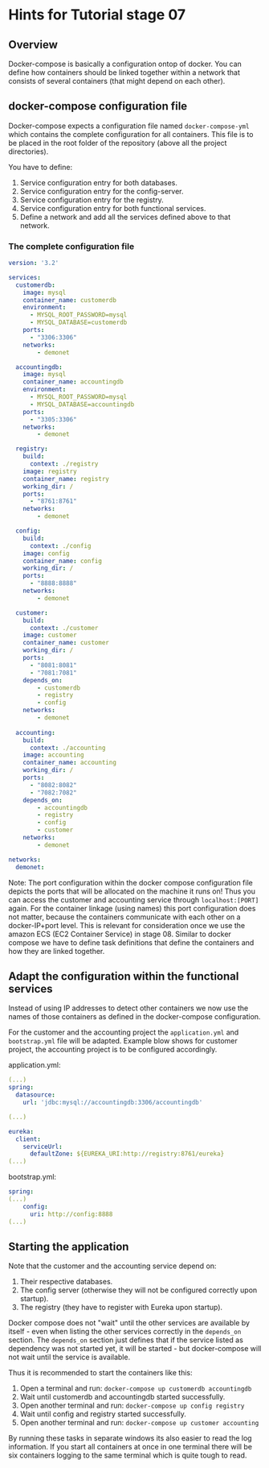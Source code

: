 # Hints for Tutorial stage 07

## Overview

Docker-compose is basically a configuration ontop of docker. You can define how containers should be linked together within a network that consists of several containers (that might depend on each other).



## docker-compose configuration file

Docker-compose expects a configuration file named ```docker-compose-yml``` which contains the complete configuration for all containers. This file is to be placed in the root folder of the repository (above all the project directories).

You have to define:

1. Service configuration entry for both databases.
2. Service configuration entry for the config-server.
3. Service configuration entry for the registry.
4. Service configuration entry for both functional services.
5. Define a network and add all the services defined above to that network.


### The complete configuration file

```YAML
version: '3.2'

services:
  customerdb: 
    image: mysql
    container_name: customerdb
    environment:
      - MYSQL_ROOT_PASSWORD=mysql
      - MYSQL_DATABASE=customerdb
    ports:
      - "3306:3306"
    networks:
        - demonet

  accountingdb: 
    image: mysql
    container_name: accountingdb
    environment:
      - MYSQL_ROOT_PASSWORD=mysql
      - MYSQL_DATABASE=accountingdb
    ports:
      - "3305:3306"
    networks:
        - demonet

  registry:
    build:
      context: ./registry
    image: registry
    container_name: registry
    working_dir: /
    ports:
      - "8761:8761"
    networks:
        - demonet

  config:
    build:
      context: ./config
    image: config
    container_name: config
    working_dir: /
    ports:
      - "8888:8888"
    networks:
        - demonet

  customer:
    build:
      context: ./customer
    image: customer
    container_name: customer
    working_dir: /
    ports:
      - "8081:8081"
      - "7081:7081"
    depends_on:
        - customerdb
        - registry
        - config
    networks:
        - demonet
    
  accounting:
    build:
      context: ./accounting
    image: accounting
    container_name: accounting
    working_dir: /
    ports:
      - "8082:8082"
      - "7082:7082"
    depends_on:
        - accountingdb
        - registry
        - config
        - customer
    networks:
        - demonet

networks:
  demonet:
```

Note: The port configuration within the docker compose configuration file depicts the ports that will be allocated on the machine it runs on! Thus you can access the customer and accounting service through ```localhost:[PORT]``` again. For the container linkage (using names) this port configuration does not matter, because the containers communicate with each other on a docker-IP+port level.
This is relevant for consideration once we use the amazon ECS (EC2 Container Service) in stage 08. Similar to docker compose we have to define task definitions that define the containers and how they are linked together.

## Adapt the configuration within the functional services

Instead of using IP addresses to detect other containers we now use the names of those containers as defined in the docker-compose configuration.

For the customer and the accounting project the ```application.yml``` and ```bootstrap.yml``` file will be adapted. Example blow shows for customer project, the accounting project is to be configured accordingly.

application.yml:

```YAML
(...)
spring:
  datasource:
    url: 'jdbc:mysql://accountingdb:3306/accountingdb'

(...)

eureka:
  client:
    serviceUrl:
      defaultZone: ${EUREKA_URI:http://registry:8761/eureka}
(...)
```

bootstrap.yml:
```YAML
spring:
(...)
    config:
      uri: http://config:8888
(...)
```

## Starting the application

Note that the customer and the accounting service depend on:

1. Their respective databases.
2. The config server (otherwise they will not be configured correctly upon startup).
3. The registry (they have to register with Eureka upon startup).

Docker compose does not "wait" until the other services are available by itself - even when listing the other services correctly in the ```depends_on``` section. The ```depends_on``` section just defines that if the service listed as dependency was not started yet, it will be started - but docker-compose will not wait until the service is available.

Thus it is recommended to start the containers like this:

1. Open a terminal and run: ```docker-compose up customerdb accountingdb```
2. Wait until customerdb and accountingdb started successfully.
3. Open another terminal and run: ```docker-compose up config registry```
4. Wait until config and registry started successfully.
5. Open another terminal and run: ```docker-compose up customer accounting```

By running these tasks in separate windows its also easier to read the log information. If you start all containers at once in one terminal there will be six containers logging to the same terminal which is quite tough to read.
